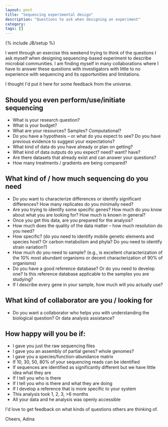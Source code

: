 ```yaml
---
layout: post
title: "Sequencing experimental design"
description: "Questions to ask when designing an experiment"
category: 
tags: []
---
```

{% include JB/setup %}

I went through an exercise this weekend trying to think of the questions I ask myself when designing sequencing-based experiment to describe microbial communities.  I am finding myself in many collaborations where I have to answer these questions with investigators with little to no experience with sequencing and its opportunities and limitations.  

I thought I'd put it here for some feedback from the universe.

## Should you even perform/use/initiate sequencing
* What is your research question?  
* What is your budget?
* What are your resources?  Samples?  Computational?
* Do you have a hypothesis – or what do you expect to see?   Do you have previous evidence to suggest your expectations?
* What kind of data do you have already or plan on getting?
* What kind of data outputs do you expect? need? want? have?
* Are there datasets that already exist and can answer your questions?
* How many treatments / gradients are being compared?

## What kind of / how much sequencing do you need
* Do you want to characterize differences or identify significant differences?  How many replicates do you minimally need?
* Are you trying to identify some specific genes?  How much do you know about what you are looking for?  How much is known in general?
* Once you get this data, are you prepared for the analysis?
* How much does the quality of the data matter – how much resolution do you need?  
* How specific?  (do you need to identify mobile genetic elements and species host?  Or carbon metabolism and phyla? Do you need to identify strain variation?)
* How much do you need to sample?  (e.g., is excellent characterization of  the 10% most abundant organisms or decent characterization of 90% of organisms)
* Do you have a good reference database?  Or do you need to develop one?  Is this reference database applicable to the samples you are studying?
* If I describe every gene in your sample, how much will you actually use?

## What kind of collaborator are you / looking for
* Do you want a collaborator who helps you with understanding the biological question?  Or data analysis assistance?

## How happy will you be if:
* I gave you just the raw sequencing files
* I gave you an assembly of partial genes?  whole genomes?
* I gave you a species/function-abundance matrix
* If 10, 30, 50, 80% of your sequencing reads can be identified
* If sequences are identified as significantly different but we have little idea what they are
* If I tell you who is there
* If I tell you who is there and what they are doing
* If I develop a reference that is more specific to your system
* This analysis took 1, 2, 3, >6 months
* All your data and he analysis was openly accessible

I'd love to get feedback on what kinds of questions others are thinking of.

Cheers,
Adina


